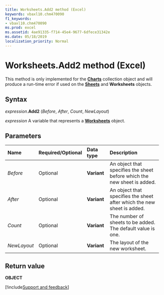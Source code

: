```yaml
---
title: Worksheets.Add2 method (Excel)
keywords: vbaxl10.chm470090
f1_keywords:
- vbaxl10.chm470090
ms.prod: excel
ms.assetid: 4ae91335-f714-45e4-9677-6dfece31342e
ms.date: 05/18/2019
localization_priority: Normal
---
```



# Worksheets.Add2 method (Excel)

This method is only implemented for the **[Charts](excel.charts.md)** collection object and will produce a run-time error if used on the **[Sheets](Excel.Sheets.md)** and **Worksheets** objects.


## Syntax

_expression_.**Add2** (_Before_, _After_, _Count_, _NewLayout_)

_expression_ A variable that represents a **[Worksheets](Excel.Worksheets.md)** object.


## Parameters

|Name|Required/Optional|Data type|Description|
|:-----|:-----|:-----|:-----|
| _Before_|Optional|**Variant**|An object that specifies the sheet before which the new sheet is added.|
| _After_|Optional|**Variant**|An object that specifies the sheet after which the new sheet is added.|
| _Count_|Optional|**Variant**|The number of sheets to be added. The default value is one.|
| _NewLayout_|Optional|**Variant**|The layout of the new worksheet.|

## Return value

**OBJECT**




[!include[Support and feedback](~/includes/feedback-boilerplate.md)]